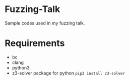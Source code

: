 # Fuzzing-Talk

Sample codes used in my fuzzing talk.

# Requirements

- bc
- clang
- python3
- z3-solver package for python `pip3 install z3-solver`
